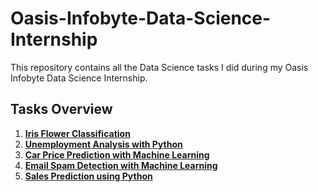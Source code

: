 # Oasis-Infobyte-Data-Science-Internship

This repository contains all the Data Science tasks I did during my Oasis Infobyte Data Science Internship.

## Tasks Overview

1) [**Iris Flower Classification**](https://github.com/shashankarya9999/Oasis-Infobyte-Data-Science-Internship/tree/main/Iris-Flower-Classification)    
2) [**Unemployment Analysis with Python**](https://github.com/shashankarya9999/Oasis-Infobyte-Data-Science-Internship/tree/main/Unemployment-Analysis-with-Python)
3) [**Car Price Prediction with Machine Learning**](https://github.com/shashankarya9999/Oasis-Infobyte-Data-Science-Internship/tree/main/Car-Price-Prediction-with-Machine-Learning)
4) [**Email Spam Detection with Machine Learning**](https://github.com/shashankarya9999/Oasis-Infobyte-Data-Science-Internship/tree/main/Email-Spam-Detection-with-Machine-Learning)
5) [**Sales Prediction using Python**](https://github.com/shashankarya9999/Oasis-Infobyte-Data-Science-Internship/tree/main/Sales-Prediction-Using-Python)
